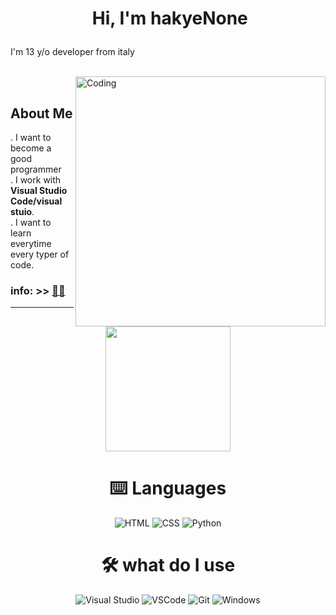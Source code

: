 # <p align="center">️ **Hi, I'm hakyeNone**</p>

<p>
 I'm 13 y/o developer from italy
</p>
<br>
<img align="right" alt="Coding" width="400" src="https://media.giphy.com/media/iIqmM5tTjmpOB9mpbn/giphy.gif">
</br>

## **About Me** 
 
. I want to become a good programmer <br>
. I  work with **Visual Studio Code/visual stuio**.<br>
. I want to learn everytime every typer of code. <br>

### **info:** >> <a href="https://i.imgur.com/MxAE8Wp.mp4" title="click me">👨‍🎓️️</a>

---

<div align="center">
<p align="center">
<img height="200" src="https://github-readme-stats.vercel.app/api/top-langs/?username=hakyerNone&show_icons=true&title_color=fffffff&icon_color=000000&text_color=000000%22" />
</p>

# ⌨️ Languages
![HTML](https://img.shields.io/badge/-html-e34c26?&style=for-the-badge&logo=html5&logoColor=white)
![CSS](https://img.shields.io/badge/-css-264de4?&style=for-the-badge&logo=css3&logoColor=white)
![Python](https://img.shields.io/badge/-python-306998?style=for-the-badge&logo=python&logoColor=FFE873)

# 🛠️ what do I use
![Visual Studio](https://img.shields.io/badge/-visual%20studio-652076?style=for-the-badge&logo=visual-studio)
![VSCode](https://img.shields.io/badge/-vscode-0078d7?style=for-the-badge&logo=visual-studio-code)
![Git](https://img.shields.io/badge/-git-f1502f?&style=for-the-badge&logo=git&logoColor=white)
![Windows](https://img.shields.io/badge/-windows-00a2ed?style=for-the-badge&logo=windows&logoColor=white)







